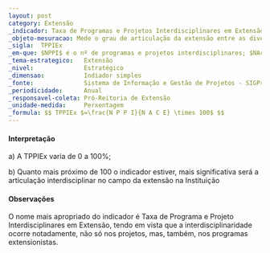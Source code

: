 ```yaml
---
layout: post
category: Extensão
_indicador: Taxa de Programas e Projetos Interdisciplinares em Extensão
_objeto-mesuracao: Mede o grau de articulação da extensão entre as diversas áreas de conhecimento    
_sigla:  TPPIEx     
_em-que: $NPPI$ é o nº de programas e projetos interdisciplinares; $NAcE$ é o nº de ações de extensão          
_tema-estrategico:   Extensão
_nivel:              Estratégico
_dimensao:           Indiador simples
_fonte:              Sistema de Informação e Gestão de Projetos - SIGProj
_periodicidade:      Anual
_responsavel-coleta: Pró-Reitoria de Extensão
_unidade-medida:     Perxentagem
_formula: $$ TPPIEx $=\frac{N P P I}{N A C E} \times 100$ $$
---
```


#### Interpretação

a) A TPPIEx varia de 0 a 100%;

b) Quanto mais próximo de 100 o indicador estiver, mais significativa será a articulação interdisciplinar no campo da extensão na Instituição

#### Observações

O nome mais apropriado do indicador é Taxa de Programa e Projeto Interdisciplinares em Extensão, tendo em vista que a interdisciplinaridade ocorre notadamente, não só 
nos projetos, mas, também, nos programas extensionistas.


